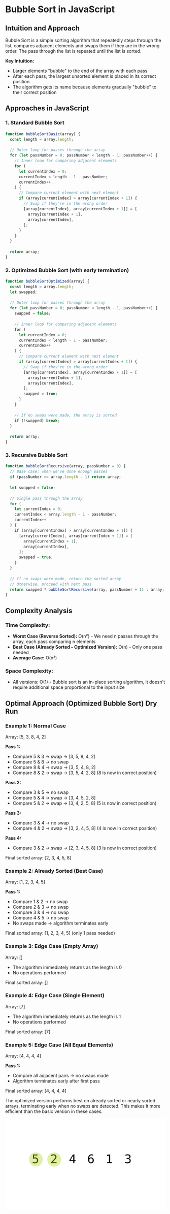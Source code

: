 # Bubble Sort in JavaScript

## Intuition and Approach

Bubble Sort is a simple sorting algorithm that repeatedly steps through the list, compares adjacent elements and swaps them if they are in the wrong order. The pass through the list is repeated until the list is sorted.

**Key Intuition:**

- Larger elements "bubble" to the end of the array with each pass
- After each pass, the largest unsorted element is placed in its correct position
- The algorithm gets its name because elements gradually "bubble" to their correct position

## Approaches in JavaScript

### 1. Standard Bubble Sort

```javascript
function bubbleSortBasic(array) {
  const length = array.length;

  // Outer loop for passes through the array
  for (let passNumber = 0; passNumber < length - 1; passNumber++) {
    // Inner loop for comparing adjacent elements
    for (
      let currentIndex = 0;
      currentIndex < length - 1 - passNumber;
      currentIndex++
    ) {
      // Compare current element with next element
      if (array[currentIndex] > array[currentIndex + 1]) {
        // Swap if they're in the wrong order
        [array[currentIndex], array[currentIndex + 1]] = [
          array[currentIndex + 1],
          array[currentIndex],
        ];
      }
    }
  }

  return array;
}
```

### 2. Optimized Bubble Sort (with early termination)

```javascript
function bubbleSortOptimized(array) {
  const length = array.length;
  let swapped;

  // Outer loop for passes through the array
  for (let passNumber = 0; passNumber < length - 1; passNumber++) {
    swapped = false;

    // Inner loop for comparing adjacent elements
    for (
      let currentIndex = 0;
      currentIndex < length - 1 - passNumber;
      currentIndex++
    ) {
      // Compare current element with next element
      if (array[currentIndex] > array[currentIndex + 1]) {
        // Swap if they're in the wrong order
        [array[currentIndex], array[currentIndex + 1]] = [
          array[currentIndex + 1],
          array[currentIndex],
        ];
        swapped = true;
      }
    }

    // If no swaps were made, the array is sorted
    if (!swapped) break;
  }

  return array;
}
```

### 3. Recursive Bubble Sort

```javascript
function bubbleSortRecursive(array, passNumber = 0) {
  // Base case: when we've done enough passes
  if (passNumber >= array.length - 1) return array;

  let swapped = false;

  // Single pass through the array
  for (
    let currentIndex = 0;
    currentIndex < array.length - 1 - passNumber;
    currentIndex++
  ) {
    if (array[currentIndex] > array[currentIndex + 1]) {
      [array[currentIndex], array[currentIndex + 1]] = [
        array[currentIndex + 1],
        array[currentIndex],
      ];
      swapped = true;
    }
  }

  // If no swaps were made, return the sorted array
  // Otherwise, proceed with next pass
  return swapped ? bubbleSortRecursive(array, passNumber + 1) : array;
}
```

## Complexity Analysis

### Time Complexity:

- **Worst Case (Reverse Sorted):** O(n²) - We need n passes through the array, each pass comparing n elements
- **Best Case (Already Sorted - Optimized Version):** O(n) - Only one pass needed
- **Average Case:** O(n²)

### Space Complexity:

- All versions: O(1) - Bubble sort is an in-place sorting algorithm, it doesn't require additional space proportional to the input size

## Optimal Approach (Optimized Bubble Sort) Dry Run

### Example 1: Normal Case

Array: [5, 3, 8, 4, 2]

**Pass 1:**

- Compare 5 & 3 → swap → [3, 5, 8, 4, 2]
- Compare 5 & 8 → no swap
- Compare 8 & 4 → swap → [3, 5, 4, 8, 2]
- Compare 8 & 2 → swap → [3, 5, 4, 2, 8] (8 is now in correct position)

**Pass 2:**

- Compare 3 & 5 → no swap
- Compare 5 & 4 → swap → [3, 4, 5, 2, 8]
- Compare 5 & 2 → swap → [3, 4, 2, 5, 8] (5 is now in correct position)

**Pass 3:**

- Compare 3 & 4 → no swap
- Compare 4 & 2 → swap → [3, 2, 4, 5, 8] (4 is now in correct position)

**Pass 4:**

- Compare 3 & 2 → swap → [2, 3, 4, 5, 8] (3 is now in correct position)

Final sorted array: [2, 3, 4, 5, 8]

### Example 2: Already Sorted (Best Case)

Array: [1, 2, 3, 4, 5]

**Pass 1:**

- Compare 1 & 2 → no swap
- Compare 2 & 3 → no swap
- Compare 3 & 4 → no swap
- Compare 4 & 5 → no swap
- No swaps made → algorithm terminates early

Final sorted array: [1, 2, 3, 4, 5] (only 1 pass needed)

### Example 3: Edge Case (Empty Array)

Array: []

- The algorithm immediately returns as the length is 0
- No operations performed

Final sorted array: []

### Example 4: Edge Case (Single Element)

Array: [7]

- The algorithm immediately returns as the length is 1
- No operations performed

Final sorted array: [7]

### Example 5: Edge Case (All Equal Elements)

Array: [4, 4, 4, 4]

**Pass 1:**

- Compare all adjacent pairs → no swaps made
- Algorithm terminates early after first pass

Final sorted array: [4, 4, 4, 4]

The optimized version performs best on already sorted or nearly sorted arrays, terminating early when no swaps are detected. This makes it more efficient than the basic version in these cases.

![Sample Image](BubbleSort.gif)
